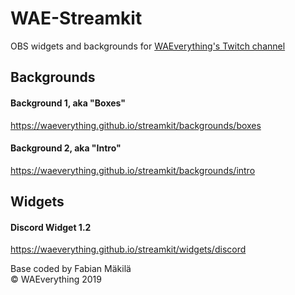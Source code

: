 # WAE-Streamkit
OBS widgets and backgrounds for [WAEverything's Twitch channel](https://twitch.tv/waeverything)

## Backgrounds
#### Background 1, aka "Boxes"
https://waeverything.github.io/streamkit/backgrounds/boxes

#### Background 2, aka "Intro"
https://waeverything.github.io/streamkit/backgrounds/intro

## Widgets

#### Discord Widget 1.2
https://waeverything.github.io/streamkit/widgets/discord

Base coded by Fabian Mäkilä  
© WAEverything 2019
